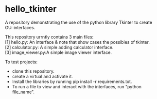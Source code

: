 # hello_tkinter

A repository demonstrating the use of the python library Tkinter to create GUi interfaces.  

This repository urrntly contains 3 main files:  
 [1] hello.py: An interface & note that show cases the possibles of tkinter.  
 [2] calculator.py: A simple adding calculator interface.  
 [3] image_viewer.py:A simple image viewer interface.  

To test projects:  
 - clone this repository.  
 - create a virtual  and activate it.  
 - Install the libraries by running pip install -r requirements.txt.  
 - To run a file to view and interact with the interfaces, run "python file_name".  
